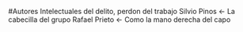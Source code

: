 #Autores Intelectuales del delito, perdon del trabajo 
Silvio Pinos <- La cabecilla del grupo
Rafael Prieto <- Como la mano derecha del capo